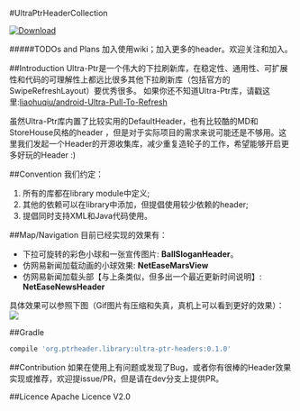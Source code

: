 #UltraPtrHeaderCollection

[ ![Download](https://api.bintray.com/packages/muyangmin/maven/ultra-ptr-headers/images/download.svg) ](https://bintray.com/muyangmin/maven/ultra-ptr-headers/_latestVersion)

#####TODOs and Plans
加入使用wiki；加入更多的header。欢迎关注和加入。

##Introduction
Ultra-Ptr是一个伟大的下拉刷新库，在稳定性、通用性、可扩展性和代码的可理解性上都远比很多其他下拉刷新库（包括官方的SwipeRefreshLayout）要优秀很多。
如果你还不知道Ultra-Ptr库，请戳这里:[liaohuqiu/android-Ultra-Pull-To-Refresh](https://github.com/liaohuqiu/android-Ultra-Pull-To-Refresh)

虽然Ultra-Ptr库内置了比较实用的DefaultHeader，也有比较酷的MD和StoreHouse风格的header
，但是对于实际项目的需求来说可能还是不够用。这里我们发起一个Header的开源收集库，减少重复造轮子的工作，希望能够开启更多好玩的Header :)

##Convention
我们约定：  
1. 所有的库都在library module中定义;  
2. 其他的依赖可以在library中添加，但提倡使用较少依赖的header;  
3. 提倡同时支持XML和Java代码使用。

##Map/Navigation
目前已经实现的效果有：  
* 下拉可旋转的彩色小球和一张宣传图片: **BallSloganHeader**。  
* 仿网易新闻加载动画的小球效果: **NetEaseMarsView**  
* 仿网易新闻加载头部【与上条类似，但多出一个最近更新时间说明】: **NetEaseNewsHeader**  

具体效果可以参照下图（Gif图片有压缩和失真，真机上可以看到更好的效果）：  
![](https://github.com/Muyangmin/UltraPtrHeaderCollection/blob/master/Demo.gif)

##Gradle
```Groovy  
compile 'org.ptrheader.library:ultra-ptr-headers:0.1.0'
```

##Contribution
如果在使用上有问题或发现了Bug，或者你有很棒的Header效果实现或推荐，欢迎提issue/PR，但是请在dev分支上提供PR。

##Licence
Apache Licence V2.0